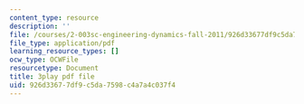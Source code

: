 ```yaml
---
content_type: resource
description: ''
file: /courses/2-003sc-engineering-dynamics-fall-2011/926d33677df9c5da7598c4a7a4c037f4_9_d8CQrCYUw.pdf
file_type: application/pdf
learning_resource_types: []
ocw_type: OCWFile
resourcetype: Document
title: 3play pdf file
uid: 926d3367-7df9-c5da-7598-c4a7a4c037f4
---
```

